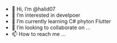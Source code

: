 - 👋 Hi, I’m @halid07
- 👀 I’m interested in develpoer
- 🌱 I’m currently learning C# phyton Flutter
- 💞️ I’m looking to collaborate on ...
- 📫 How to reach me ...

<!---
halid07/halid07 is a ✨ special ✨ repository because its `README.md` (this file) appears on your GitHub profile.
You can click the Preview link to take a look at your changes.
--->
